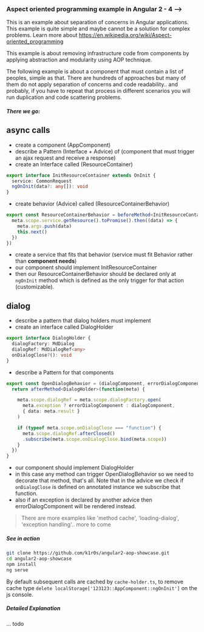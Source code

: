 ### Aspect oriented programming example in Angular 2 - 4 -->

This is an example about separation of concerns in Angular applications. This example is quite simple and maybe cannot be a solution for complex problems. Learn more about https://en.wikipedia.org/wiki/Aspect-oriented_programming

This example is about removing infrastructure code from components by applying abstraction and modularity using AOP technique.

The following example is about a component that must contain a list of peoples, simple as that. There are hundreds of approaches but many of them do not apply separation of concerns and code readability.. and probably, if you have to repeat that process in different scenarios you will run duplication and code scattering problems.

##### There we go:

## async calls

- create a component (AppComponent)
- describe a Pattern (Interface + Advice) of (component that must trigger an ajax request and receive a response)
- create an Interface called (ResourceContainer)
```typescript
export interface InitResourceContainer extends OnInit {
  service: CommonRequest
  ngOnInit(data?: any[]): void
}
```
- create behavior (Advice) called (ResourceContainerBehavior)
```typescript
export const ResourceContainerBehavior = beforeMethod<InitResourceContainer, "ngOnInit">(function(meta) {
  meta.scope.service.getResource().toPromise().then((data) => {
    meta.args.push(data)
    this.next()
  })
})
```
- create a service that fits that behavior (service must fit Behavior rather than **component needs**)
- our component should implement InitResourceContainer
- then our ResourceContainerBehavior should be declared only at `ngOnInit` method which is defined as the only trigger for that action (customizable).

## dialog

- describe a pattern that dialog holders must implement
- create an interface called DialogHolder
```typescript
export interface DialogHolder {
  dialogFactory: MdDialog
  dialogRef: MdDialogRef<any>
  onDialogClose?(): void
}
```
- describe a Pattern for that components
```typescript
export const OpenDialogBehavior = (dialogComponent, errorDialogComponent = ErrorDialogComponent) => {
  return afterMethod<DialogHolder>(function(meta) {

    meta.scope.dialogRef = meta.scope.dialogFactory.open(
      meta.exception ? errorDialogComponent : dialogComponent,
      { data: meta.result }
    )

    if (typeof meta.scope.onDialogClose === "function") {
      meta.scope.dialogRef.afterClosed()
      .subscribe(meta.scope.onDialogClose.bind(meta.scope))
    }
  })
}
```
- our component should implement DialogHolder
- in this case any method can trigger OpenDialogBehavior so we need to decorate that method, that's all. Note that in the advice we check if `onDialogClose` is defined on annotated instance we subscribe that function.
- also if an exception is declared by another advice then errorDialogComponent will be rendered instead.

> There are more examples like 'method cache', 'loading-dialog', 'exception handling'.. more to come

##### See in action

```bash
git clone https://github.com/k1r0s/angular2-aop-showcase.git
cd angular2-aop-showcase
npm install
ng serve
```

By default subsequent calls are cached by `cache-holder.ts`, to remove cache type `delete localStorage['123123::AppComponent::ngOnInit']` on the js console.

##### Detailed Explanation

... todo
